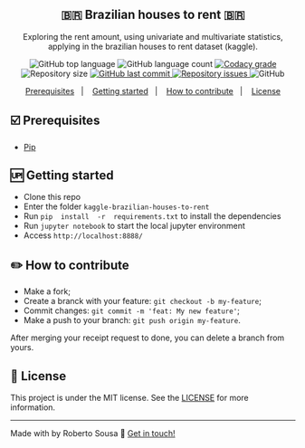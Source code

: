 <h2 align="center">
	🇧🇷 Brazilian houses to rent 🇧🇷
</h2>

<p align="center">
Exploring the rent amount, using univariate and multivariate statistics, applying in the brazilian houses to rent dataset (kaggle).
</p>
<p align="center">
  <img alt="GitHub top language" src="https://img.shields.io/github/languages/top/robertosousa1/kaggle-brazilian-houses-to-rent.svg">
  
  <img alt="GitHub language count" src="https://img.shields.io/github/languages/count/robertosousa1/kaggle-brazilian-houses-to-rent.svg">
  
  <a href="https://www.codacy.com/app/robertosousa1/kaggle-brazilian-houses-to-rent?utm_source=github.com&amp;utm_medium=referral&amp;utm_content=robertosousa1/kaggle-brazilian-houses-to-rent&amp;utm_campaign=Badge_Grade">
    <img alt="Codacy grade" src="https://img.shields.io/codacy/grade/70c8e79c83b442278f6c276ebf117ae4.svg">
  </a>

  
  <img alt="Repository size" src="https://img.shields.io/github/repo-size/robertosousa1/kaggle-brazilian-houses-to-rent.svg">
  <a href="https://github.com/robertosousa1/kaggle-brazilian-houses-to-rent/commits/master">
    <img alt="GitHub last commit" src="https://img.shields.io/github/last-commit/robertosousa1/kaggle-brazilian-houses-to-rent.svg">
  </a>
  
  <a href="https://github.com/robertosousa1/kaggle-brazilian-houses-to-rent/issues">
    <img alt="Repository issues" src="https://img.shields.io/github/issues/robertosousa1/kaggle-brazilian-houses-to-rent.svg">
  </a>

  <img alt="GitHub" src="https://img.shields.io/github/license/robertosousa1/kaggle-brazilian-houses-to-rent.svg">   
</p>

<p align="center">
  <a href="#ballot_box_with_check-prerequisites">Prerequisites</a>&nbsp;&nbsp;&nbsp;|&nbsp;&nbsp;&nbsp;
    <a href="#up-getting-started">Getting started</a>&nbsp;&nbsp;&nbsp;|&nbsp;&nbsp;&nbsp;
  <a href="#pencil2-how-to-contribute">How to contribute</a>&nbsp;&nbsp;&nbsp;|&nbsp;&nbsp;&nbsp;
  <a href="#memo-license">License</a>
</p>

## [](#prerequisites):ballot_box_with_check: Prerequisites
-   [Pip](https://pypi.org/project/pip/)

## [](#getting-started):up: Getting started

-   Clone this repo
-  Enter the folder `kaggle-brazilian-houses-to-rent`
-  Run `pip  install  -r  requirements.txt` to install the dependencies
-  Run  `jupyter notebook`  to start the local jupyter environment
-  Access  `http://localhost:8888/`

## [](#how-to-contribute):pencil2: How to contribute

-   Make a fork;
-   Create a branck with your feature:  `git checkout -b my-feature`;
-   Commit changes:  `git commit -m 'feat: My new feature'`;
-   Make a push to your branch:  `git push origin my-feature`.

After merging your receipt request to done, you can delete a branch from yours.

## [](#license):memo: License
This project is under the MIT license. See the [LICENSE](https://github.com/robertosousa1/kaggle-brazilian-houses-to-rent/blob/master/LICENSE) for more information.

----------

Made with by Roberto Sousa  👋  [Get in touch!](https://www.linkedin.com/in/robertosousa01/)
